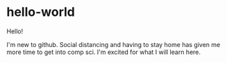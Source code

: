 # hello-world

Hello!

I'm new to github. Social distancing and having to stay home has given me more time to get into comp sci. I'm excited for what I will learn here.
